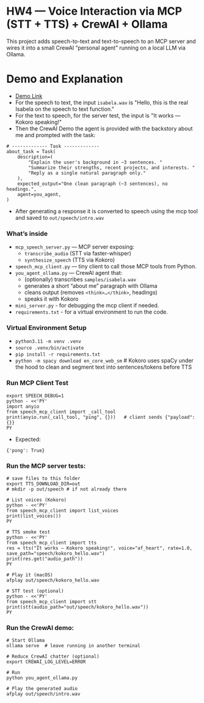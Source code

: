 # HW4 — Voice Interaction via MCP (STT + TTS) + CrewAI + Ollama

This project adds speech-to-text and text-to-speech to an MCP server and wires it into a small CrewAI “personal agent” running on a local LLM via Ollama.

# Demo and Explanation
- [Demo Link]()
- For the speech to text, the input `isabela.wav` is "Hello, this is the real Isabela on the speech to text function."
- For the text to speech, for the server test, the input is "It works — Kokoro speaking!"
- Then the CrewAI Demo the agent is provided with the backstory about me and prompted with the task:
```
# ------------- Task -------------
about_task = Task(
    description=(
        "Explain the user's background in ~3 sentences. "
        "Summarize their strengths, recent projects, and interests. "
        "Reply as a single natural paragraph only."
    ),
    expected_output="One clean paragraph (~3 sentences), no headings.",
    agent=you_agent,
)
```
- After generating a response it is converted to speech using the mcp tool and saved to `out/speech/intro.wav`

### What’s inside
- `mcp_speech_server.py` — MCP server exposing:
  - `transcribe_audio` (STT via faster-whisper)
  - `synthesize_speech` (TTS via Kokoro)
- `speech_mcp_client.py` — tiny client to call those MCP tools from Python.
- `you_agent_ollama.py` — CrewAI agent that:
  - (optionally) transcribes `samples/isabela.wav`
  - generates a short “about me” paragraph with Ollama
  - cleans output (removes `<think>…</think>`, headings)
  - speaks it with Kokoro
- `mini_server.py` - for debugging the mcp client if needed.
- `requirements.txt` - for a virtual environment to run the code.

### Virtual Environment Setup
- `python3.11 -m venv .venv`
- `source .venv/bin/activate`
- `pip install -r requirements.txt`
- `python -m spacy download en_core_web_sm` # Kokoro uses spaCy under the hood to clean and segment text into sentences/tokens before TTS

### Run MCP Client Test
```
export SPEECH_DEBUG=1
python - <<'PY'
import anyio
from speech_mcp_client import _call_tool
print(anyio.run(_call_tool, "ping", {}))   # client sends {"payload": {}}
PY

```
- Expected:
```
{'pong': True}
```

### Run the MCP server tests:
```
# save files to this folder
export TTS_DOWNLOAD_DIR=out
# mkdir -p out/speech # if not already there

# List voices (Kokoro)
python - <<'PY'
from speech_mcp_client import list_voices
print(list_voices())
PY

# TTS smoke test
python - <<'PY'
from speech_mcp_client import tts
res = tts("It works — Kokoro speaking!", voice="af_heart", rate=1.0, save_path="speech/kokoro_hello.wav")
print(res.get("audio_path"))
PY

# Play it (macOS)
afplay out/speech/kokoro_hello.wav

# STT test (optional)
python - <<'PY'
from speech_mcp_client import stt
print(stt(audio_path="out/speech/kokoro_hello.wav"))
PY

```

### Run the CrewAI demo:
```
# Start Ollama
ollama serve  # leave running in another terminal

# Reduce CrewAI chatter (optional)
export CREWAI_LOG_LEVEL=ERROR

# Run
python you_agent_ollama.py

# Play the generated audio
afplay out/speech/intro.wav

```
